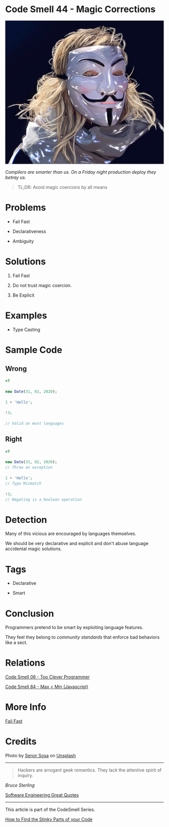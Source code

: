 # Code Smell 44 - Magic Corrections

![Code Smell 44 - Magic Corrections](Code%20Smell%2044%20-%20Magic%20Corrections.jpg)

*Compilers are smarter than us. On a Friday night production deploy they betray us.*

> TL;DR: Avoid magic coercions by all means

# Problems

- Fail Fast

- Declarativeness

- Ambiguity

# Solutions

1. Fail Fast

2. Do not trust magic coercion.

3. Be Explicit

# Examples

- Type Casting

# Sample Code

## Wrong

[Gist Url]: # (https://gist.github.com/mcsee/e86fe7a699dd825c3f238c6073b5e7ea)

```php
<?

new Date(31, 02, 2020);

1 + 'Hello';

!3;

// Valid on most languages
```

## Right

[Gist Url]: # (https://gist.github.com/mcsee/4daf2c3a710dfe5b647ec871d1d10ca8)

```php
<?

new Date(31, 02, 2020);
// Throw an exception

1 + 'Hello';
// Type Mismatch

!3;
// Negating is a boolean operation
```

# Detection

Many of this vicious are encouraged by languages themselves. 

We should be very declarative and explicit and don't abuse language accidental magic solutions.
 
# Tags

- Declarative

- Smart

# Conclusion

Programmers pretend to be smart by exploiting language features.

They feel they belong to *community standards* that enforce bad behaviors like a sect.

# Relations

[Code Smell 06 - Too Clever Programmer](https://github.com/mcsee/Software-Design-Articles/tree/main/Articles/Code%20Smells/Code%20Smell%2006%20-%20Too%20Clever%20Programmer/readme.md)

[Code Smell 84 - Max < Min (Javascript)](https://github.com/mcsee/Software-Design-Articles/tree/main/Articles/Code%20Smells/Code%20Smell%2084%20-%20Max%20%20Min%20(Javascript)/readme.md)

# More Info

[Fail Fast](https://github.com/mcsee/Software-Design-Articles/tree/main/Articles/Theory/Fail%20Fast/readme.md)

# Credits

Photo by [Senor Sosa](https://unsplash.com/@senor_sosa) on [Unsplash](https://unsplash.com/s/photos/hacker)

* * *

> Hackers are arrogant geek romantics. They lack the attentive spirit of inquiry.     

_Bruce Sterling_

[Software Engineering Great Quotes](https://github.com/mcsee/Software-Design-Articles/tree/main/Articles/Quotes/Software%20Engineering%20Great%20Quotes/readme.md)

* * *

This article is part of the CodeSmell Series.

[How to Find the Stinky Parts of your Code](https://github.com/mcsee/Software-Design-Articles/tree/main/Articles/Code%20Smells/How%20to%20Find%20the%20Stinky%20parts%20of%20your%20Code/readme.md)